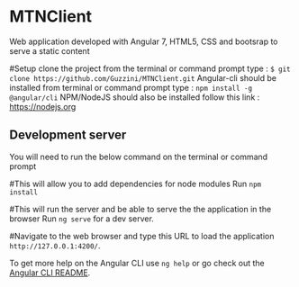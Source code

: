 # MTNClient
Web application developed with Angular 7, HTML5, CSS and bootsrap to serve a static content

#Setup
clone the project from the terminal or command prompt type : `$ git clone https://github.com/Guzzini/MTNClient.git`
Angular-cli should be installed from terminal or command prompt type : `npm install -g @angular/cli`
NPM/NodeJS should also be installed follow this link : https://nodejs.org 

## Development server
You will need to run the below command on the terminal or command prompt

#This will allow you to add dependencies for node modules
Run `npm install`

#This will run the server and be able to serve the the application in the browser
Run `ng serve` for a dev server. 

#Navigate to the web browser and type this URL to load the application
`http://127.0.0.1:4200/`.

To get more help on the Angular CLI use `ng help` or go check out the [Angular CLI README](https://github.com/angular/angular-cli/blob/master/README.md).
